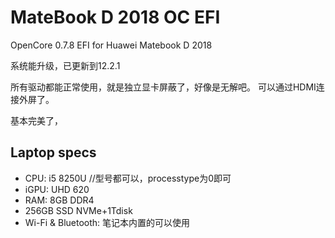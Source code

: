 # MateBook D 2018 OC EFI

OpenCore 0.7.8 EFI for Huawei Matebook D 2018

系统能升级，已更新到12.2.1

所有驱动都能正常使用，就是独立显卡屏蔽了，好像是无解吧。
可以通过HDMI连接外屏了。


基本完美了，

## __Laptop specs__

- CPU: i5 8250U //型号都可以，processtype为0即可
- iGPU: UHD 620
- RAM: 8GB DDR4
- 256GB SSD NVMe+1Tdisk
- Wi-Fi & Bluetooth: 笔记本内置的可以使用 



